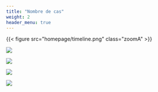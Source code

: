 ```yaml
---
title: "Nombre de cas"
weight: 2
header_menu: true
---
```


{{< figure src="homepage/timeline.png" class="zoomA" >}}

![](homepage/cases_line.png)

![](homepage/cases7_line.png)

![](homepage/case_death.png)

![](homepage/cases_heat.png)

